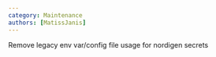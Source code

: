 ```yaml
---
category: Maintenance
authors: [MatissJanis]
---
```


Remove legacy env var/config file usage for nordigen secrets
